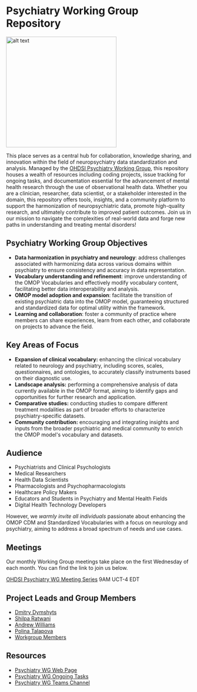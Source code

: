 # Psychiatry Working Group Repository
<img src="https://www.ohdsi.org/web/wiki/lib/exe/fetch.php?w=200&tok=83472d&media=projects:workgroups:traced-psychiatry_wg_logo.png" width="300" alt="alt text">

This place serves as a central hub for collaboration, knowledge sharing, and innovation within the field of neuropsychiatry data standardization and analysis. Managed by the [OHDSI Psychiatry Working Group](https://www.ohdsi.org/web/wiki/doku.php?id=projects:workgroups:psychiatry), this repository houses a wealth of resources including coding projects, issue tracking for ongoing tasks, and documentation essential for the advancement of mental health research through the use of observational health data. Whether you are a clinician, researcher, data scientist, or a stakeholder interested in the domain, this repository offers tools, insights, and a community platform to support the harmonization of neuropsychiatric data, promote high-quality research, and ultimately contribute to improved patient outcomes. Join us in our mission to navigate the complexities of real-world data and forge new paths in understanding and treating mental disorders!

## Psychiatry Working Group Objectives
  * **Data harmonization in psychiatry and neurology**: address challenges associated with harmonizing data across various domains within psychiatry to ensure consistency and accuracy in data representation.
  * **Vocabulary understanding and refinement**: improve understanding of the OMOP Vocabularies and effectively modify vocabulary content, facilitating better data interoperability and analysis.
  * **OMOP model adoption and expansion**: facilitate the transition of existing psychiatric data into the OMOP model, guaranteeing structured and standardized data for optimal utility within the framework.
  * **Learning and collaboration**: foster a community of practice where members can share experiences, learn from each other, and collaborate on projects to advance the field.

## Key Areas of Focus
  * **Expansion of clinical vocabulary:** enhancing the clinical vocabulary related to neurology and psychiatry, including scores, scales, questionnaires, and ontologies, to accurately classify instruments based on their diagnostic use.
  * **Landscape analysis:** performing a comprehensive analysis of data currently available in the OMOP format, aiming to identify gaps and opportunities for further research and application.
  * **Comparative studies:** conducting studies to compare different treatment modalities as part of broader efforts to characterize psychiatry-specific datasets.
  * **Community contribution:** encouraging and integrating insights and inputs from the broader psychiatric and medical community to enrich the OMOP model's vocabulary and datasets.

## Audience
  * Psychiatrists and Clinical Psychologists
  * Medical Researchers
  * Health Data Scientists
  * Pharmacologists and Psychopharmacologists
  * Healthcare Policy Makers
  * Educators and Students in Psychiatry and Mental Health Fields
  * Digital Health Technology Developers

However, we *warmly invite all individuals* passionate about enhancing the OMOP CDM and Standardized Vocabularies with a focus on neurology and psychiatry, aiming to address a broad spectrum of needs and use cases. 

## Meetings
Our monthly Working Group meetings take place on the first Wednesday of each month. You can find the link to join us below.

[OHDSI Psychiatry WG Meeting Series](https://teams.microsoft.com/l/meetup-join/19%3ae06f095aae9f4b0caec1e517d174f0ba%40thread.tacv2/1640084688365?context=%7b%22Tid%22%3a%22a30f0094-9120-4aab-ba4c-e5509023b2d5%22%2c%22Oid%22%3a%22b51e3da5-58a5-41ee-9dee-846a3da15967%22%7d) 9AM UCT-4 EDT

## Project Leads and Group Members
  * [Dmitry Dymshyts](https://www.ohdsi.org/who-we-are/collaborators/dmitry-dymshyts)
  * [Shilpa Ratwani](https://forums.ohdsi.org/u/shilparatwani/)
  * [Andrew Williams](https://www.ohdsi.org/who-we-are/collaborators/andrew-williams/)
  * [Polina Talapova](https://www.ohdsi.org/who-we-are/collaborators/polina-talapova/)
  * [Workgroup Members](http://www.ohdsi.org/web/wiki/doku.php?id=projects:workgroups:psych-wg:members)

## Resources
  * [Psychiatry WG Web Page](https://www.ohdsi.org/web/wiki/doku.php?id=projects:workgroups:psychiatry)
  * [Psychiatry WG Ongoing Tasks](https://github.com/OHDSI/PsychiatryWG/issues)
  * [Psychiatry WG Teams Channel](https://teams.microsoft.com/l/channel/19%3Ae06f095aae9f4b0caec1e517d174f0ba%40thread.tacv2/General?groupId=55abe23c-f1a5-489b-8231-8e61adb78351&tenantId=)
